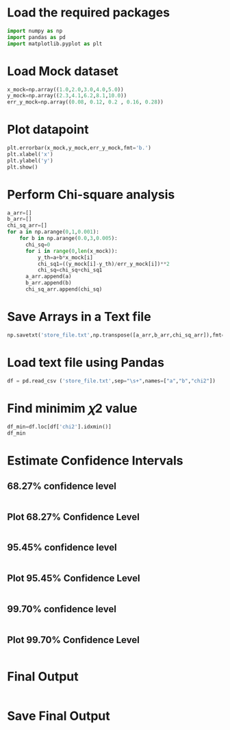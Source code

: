 # Load the required packages 

```python
import numpy as np
import pandas as pd
import matplotlib.pyplot as plt
```

# Load Mock dataset

```python
x_mock=np.array((1.0,2.0,3.0,4.0,5.0))
y_mock=np.array((2.3,4.1,6.2,8.1,10.0))
err_y_mock=np.array((0.08, 0.12, 0.2 , 0.16, 0.28))
```

# Plot datapoint

```python
plt.errorbar(x_mock,y_mock,err_y_mock,fmt='b.')
plt.xlabel('x')
plt.ylabel('y')
plt.show()
```

# Perform Chi-square analysis

```python
a_arr=[]
b_arr=[]
chi_sq_arr=[]
for a in np.arange(0,1,0.001):
    for b in np.arange(0.0,3,0.005):
      chi_sq=0
      for i in range(0,len(x_mock)):
          y_th=a+b*x_mock[i]
          chi_sq1=((y_mock[i]-y_th)/err_y_mock[i])**2
          chi_sq=chi_sq+chi_sq1
      a_arr.append(a)
      b_arr.append(b)
      chi_sq_arr.append(chi_sq)

```

# Save Arrays in a Text file
```python
np.savetxt('store_file.txt',np.transpose([a_arr,b_arr,chi_sq_arr]),fmt='%10.5f',newline='\n',delimiter=' ')

```

# Load text file using Pandas
```python
df = pd.read_csv ('store_file.txt',sep="\s+",names=["a","b","chi2"])

```

# Find minimim   𝜒2   value

```python
df_min=df.loc[df['chi2'].idxmin()]
df_min
```

# Estimate Confidence Intervals
## 68.27%  confidence level

```python

```

## Plot  68.27%  Confidence Level

```python

```

## 95.45%  confidence level

```python

```

## Plot  95.45%  Confidence Level

```python

```

## 99.70%  confidence level

```python

```

## Plot  99.70%  Confidence Level

```python

```

# Final Output

```python

```

# Save Final Output

```python

```




